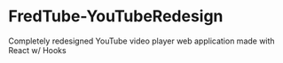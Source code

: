 # FredTube-YouTubeRedesign
Completely redesigned YouTube video player web application made with React w/ Hooks
